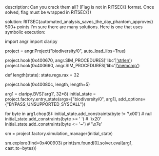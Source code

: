 description: Can you crack them all? (Flag is not in RITSEC{} format. Once solved, flag must be wrapped in RITSEC{})

solution: RITSEC{automated_analysis_saves_the_day_phantom_approves}
500+ points
I'm sure there are many solutions. Here is one that uses symbolic execution:

import angr
import claripy

project = angr.Project("biodiversity/0", auto_load_libs=True)

project.hook(0x400670, angr.SIM_PROCEDURES['libc']['strlen']())
project.hook(0x400690, angr.SIM_PROCEDURES['libc']['memcmp']())

def length(state):
    state.regs.rax = 32

project.hook(0x40080c, length, length=5)

arg1 = claripy.BVS('arg1', 32*8)
initial_state = project.factory.entry_state(args=["biodiversity/0", arg1], add_options={"BYPASS_UNSUPPORTED_SYSCALL"})

for byte in arg1.chop(8):
        initial_state.add_constraints(byte != '\x00') # null
        initial_state.add_constraints(byte >= ' ') # '\x20'
        initial_state.add_constraints(byte <= '~') # '\x7e'

sm = project.factory.simulation_manager(initial_state)

sm.explore(find=0x400903)
print(sm.found[0].solver.eval(arg1, cast_to=bytes))
